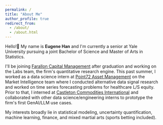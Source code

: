 ```yaml
---
permalink: /
title: "About Me"
author_profile: true
redirect_from: 
  - /about/
  - /about.html
---
```


Hello!👋 My name is **Eugene Han** and I'm currently a senior at Yale University pursuing a joint Bachelor of Science and Master of Arts in Statistics.

I'll be joining [Farallon Capital Management](https://www.faralloncapital.com/) after graduation and working on the Labs team, the firm's quantitative research engine. This past summer, I worked as a data science intern at [Point72 Asset Management](https://point72.com/) on the Market Intelligence team where I conducted alternative data signal research and worked on time series forecasting problems for healthcare L/S equity. Prior to that, I interned at [Castleton Commodities International](https://www.cci.com/) and collaborated with other data science/engineering interns to prototype the firm's first GenAI/LLM use cases.

My interests broadly lie in statistical modeling, uncertainty quantification, machine learning, finance, and mixed martial arts (sports betting included).
